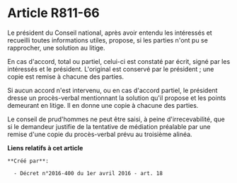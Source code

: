 # Article R811-66

Le président du Conseil national, après avoir entendu les intéressés et recueilli toutes informations utiles, propose, si les
parties n'ont pu se rapprocher, une solution au litige.

En cas d'accord, total ou partiel, celui-ci est constaté par écrit, signé par les intéressés et le président. L'original est
conservé par le président ; une copie est remise à chacune des parties.

Si aucun accord n'est intervenu, ou en cas d'accord partiel, le président dresse un procès-verbal mentionnant la solution
qu'il propose et les points demeurant en litige. Il en donne une copie à chacune des parties.

Le conseil de prud'hommes ne peut être saisi, à peine d'irrecevabilité, que si le demandeur justifie de la tentative de
médiation préalable par une remise d'une copie du procès-verbal prévu au troisième alinéa.

**Liens relatifs à cet article**

	**Créé par**:

	  - Décret n°2016-400 du 1er avril 2016 - art. 18
